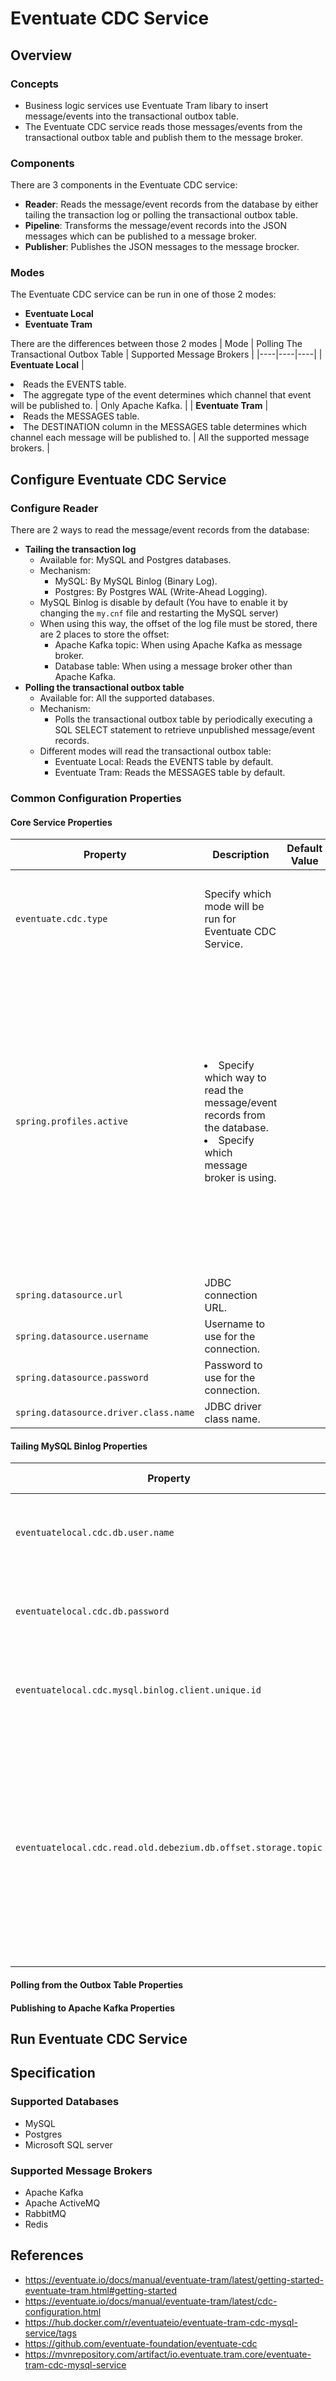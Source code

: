 # Eventuate CDC Service

## Overview
### Concepts
- Business logic services use Eventuate Tram libary to insert message/events into the transactional outbox table.
- The Eventuate CDC service reads those messages/events from the transactional outbox table and publish them to the message broker.

### Components
There are 3 components in the Eventuate CDC service:
- **Reader**: Reads the message/event records from the database by either tailing the transaction log or polling the transactional outbox table.
- **Pipeline**: Transforms the message/event records into the JSON messages which can be published to a message broker.
- **Publisher**: Publishes the JSON messages to the message brocker.

### Modes
The Eventuate CDC service can be run in one of those 2 modes:
- **Eventuate Local**
- **Eventuate Tram**

There are the differences between those 2 modes
| Mode | Polling The Transactional Outbox Table | Supported Message Brokers |
|----|----|----|
| **Eventuate Local** | <li>Reads the EVENTS table.<li>The aggregate type of the event determines which channel that event will be published to. | Only Apache Kafka. |
| **Eventuate Tram** | <li>Reads the MESSAGES table.<li>The DESTINATION column in the MESSAGES table determines which channel each message will be published to. | All the supported message brokers. |

## Configure Eventuate CDC Service
### Configure Reader
There are 2 ways to read the message/event records from the database:
- **Tailing the transaction log**
   - Available for: MySQL and Postgres databases.
   - Mechanism:
      - MySQL: By MySQL Binlog (Binary Log).
      - Postgres: By Postgres WAL (Write-Ahead Logging).
   - MySQL Binlog is disable by default (You have to enable it by changing the `my.cnf` file and restarting the MySQL server)
   - When using this way, the offset of the log file must be stored, there are 2 places to store the offset:
      - Apache Kafka topic: When using Apache Kafka as message broker.
      - Database table: When using a message broker other than Apache Kafka.
- **Polling the transactional outbox table**
   - Available for: All the supported databases.
   - Mechanism: 
      - Polls the transactional outbox table by periodically executing a SQL SELECT statement to retrieve unpublished message/event records.
   - Different modes will read the transactional outbox table:
      - Eventuate Local: Reads the EVENTS table by default.
      - Eventuate Tram: Reads the MESSAGES table by default.

### Common Configuration Properties
#### Core Service Properties
| Property | Description | Default Value | Available Values | Notes |
|----|----|----|----|----|
| `eventuate.cdc.type` | Specify which mode will be run for Eventuate CDC Service. | | <ul><li>`EventuateLocal`: Run Eventuate Local mode.<li>`EventuateTram`: Run Eventuate Tram mode.</ul> | |
| `spring.profiles.active` | <li>Specify which way to read the message/event records from the database.<li>Specify which message broker is using. | | For retrieving message/events:<ul><li>`(missing)`: Tailing the MySQL Binlog.<li>`PostgresWal`: Tailing the Postgres WAL.<li>`EventuatePolling`: Polling from the outbox table.</ul>For specifying message broker:<ul><li>`(missing)`: Use Apache Kafka.<li>`ActiveMQ`: Use Apache ActiveMQ.<li>`RabbitMQ`: Use RabbitMQ.<li>`Redis`: Use Redis.</ul>  | This property accepts multiple values which is separated by comma. |
| `spring.datasource.url` | JDBC connection URL. | | | |
| `spring.datasource.username` | Username to use for the connection. | | | |
| `spring.datasource.password` | Password to use for the connection. | | | |
| `spring.datasource.driver.class.name` | JDBC driver class name. | | | |

#### Tailing MySQL Binlog Properties
| Property | Description | Default Value | Available Values | Notes |
|----|----|----|----|----|
| `eventuatelocal.cdc.db.user.name` | Username to use for the MySQL connection. | | | For tailing MySQL Binlog tailing only. |
| `eventuatelocal.cdc.db.password` | Password to use for the MySQL connection. | | | For tailing MySQL Binlog tailing only. |
| `eventuatelocal.cdc.mysql.binlog.client.unique.id` | Unique client identifier for reading MySQL binlog. | | | For tailing MySQL Binlog tailing only. |
| `eventuatelocal.cdc.read.old.debezium.db.offset.storage.topic` | Specify the CDC service should start read records from the old debezium kafka topic or not. | | <ul><li>`true`: Start read records from the old debezium kafka topic.<li>`false`: Start read records from the new CDC kafka topic.</ul> | For tailing MySQL Binlog tailing only. |

#### Polling from the Outbox Table Properties

#### Publishing to Apache Kafka Properties

## Run Eventuate CDC Service

## Specification
### Supported Databases
- MySQL
- Postgres
- Microsoft SQL server

### Supported Message Brokers
- Apache Kafka
- Apache ActiveMQ
- RabbitMQ
- Redis

## References
- https://eventuate.io/docs/manual/eventuate-tram/latest/getting-started-eventuate-tram.html#getting-started
- https://eventuate.io/docs/manual/eventuate-tram/latest/cdc-configuration.html
- https://hub.docker.com/r/eventuateio/eventuate-tram-cdc-mysql-service/tags
- https://github.com/eventuate-foundation/eventuate-cdc
- https://mvnrepository.com/artifact/io.eventuate.tram.core/eventuate-tram-cdc-mysql-service
